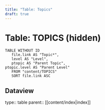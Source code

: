 ```yaml
---
title: "Table: Topics"
draft: true
---
```

# Table: TOPICS (hidden)
```dataview
TABLE WITHOUT ID
   file.link AS "Topic*",
   level AS "Level",
   ptopic AS "Parent Topic",
ptopic.level AS "Parent Level"
   FROM "content/TOPICS"
   SORT file.link ASC
```


## Dataview
type:: table
parent:: [[content/index|index]]